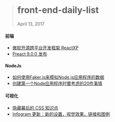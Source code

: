 
> # front-end-daily-list
> April 13, 2017

#### 前端
* [微软开源跨平台开发框架 ReactXP](https://microsoft.github.io/reactxp/)
* [Preact 8.0.0 发布](http://t.cn/RXApvAw)

#### NodeJs
* [如何使用Faker.js来模拟Node.js应用程序的数据](http://t.cn/R61ezfR)
* [创建第一个Node应用程序时要考虑的20件事情](http://t.cn/RXA0HBp)

#### 可视化
* [隐藏幕后的 CSS 知识点](http://t.cn/RXz9bAZ)
* [Infogram 更新：新的设置，视觉效果，链接和图例](http://t.cn/RXAW8aa)
